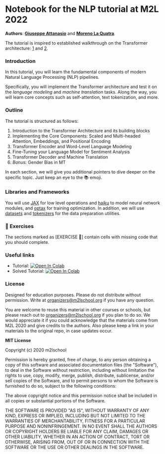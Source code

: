 # Notebook for the NLP tutorial at M2L 2022

**Authors**: **[Giuseppe Attanasio](https://federicobianchi.io)** and **[Moreno La Quatra](https://mlaquatra.me/)**.

The tutorial is inspired to established walkthrough on the Transformer architecture: [1](http://nlp.seas.harvard.edu/annotated-transformer) and [2](https://uvadlc-notebooks.readthedocs.io/en/latest/tutorial_notebooks/JAX/tutorial6/Transformers_and_MHAttention.html#The-Transformer-architecture).


### Introduction

In this tutorial, you will learn the fundamental components of modern Natural Language Processing (NLP) pipelines. 

Specifically, you will implement the Transformer architecture and test it on the *language modeling* and *machine translation* tasks. Along the way, you will learn core concepts such as self-attention, text tokenization, and more.

### Outline

The tutorial is structured as follows:

1. Introduction to the Transformer Architecture and its building blocks
2. Implementing the Core Components: Scaled and Multi-headed Attention, Embeddings, and Positional Encoding
3. Transformer Encoder and Word-Level Language Modeling
4. Fine-Tuning your Language Model for Sentiment Analysis
4. Transformer Decoder and Machine Translation 
5. *Bonus*: Gender Bias in MT

In each section, we will give you additional pointers to dive deeper on the specific topic. Just keep an eye to the 📚 emoji.

### Libraries and Frameworks

You will use [JAX](https://github.com/google/jax) for low level operations and [haiku](https://github.com/deepmind/dm-haiku) to model neural network modules, and [optax](https://github.com/deepmind/optax) for training optimization. In addition, we will use [datasets](https://github.com/huggingface/datasets) and [tokenizers](https://github.com/huggingface/tokenizers) for the data preparation utilities. 

### 📝 Exercises

The sections marked as \[EXERCISE 📝\] contain cells with missing code that you should complete.

### Useful links

+ Tutorial: [![Open In Colab](https://colab.research.google.com/assets/colab-badge.svg)](https://colab.research.google.com/github/m2lschool/tutorials2022/blob/master/2_nlp/NLP_tutorial.ipynb)
+ Solved Tutorial: [![Open In Colab](https://colab.research.google.com/assets/colab-badge.svg)](https://colab.research.google.com/github/m2lschool/tutorials2022/blob/master/2_nlp/NLP_tutorial_solutions.ipynb)

### License

Designed for education purposes. Please do not distribute without permission. Write at organizers@m2lschool.org if you have any question.

You are welcome to reuse this material in other courses or schools, but please reach out to organizers@m2lschool.org if you plan to do so. We would appreciate it if you could acknowledge that the materials come from M2L 2020 and give credits to the authors. Also please keep a link in your materials to the original repo, in case updates occur.

**MIT License**

Copyright (c) 2020 m2lschool

Permission is hereby granted, free of charge, to any person obtaining a copy
of this software and associated documentation files (the "Software"), to deal
in the Software without restriction, including without limitation the rights
to use, copy, modify, merge, publish, distribute, sublicense, and/or sell
copies of the Software, and to permit persons to whom the Software is
furnished to do so, subject to the following conditions:

The above copyright notice and this permission notice shall be included in all
copies or substantial portions of the Software.

THE SOFTWARE IS PROVIDED "AS IS", WITHOUT WARRANTY OF ANY KIND, EXPRESS OR
IMPLIED, INCLUDING BUT NOT LIMITED TO THE WARRANTIES OF MERCHANTABILITY,
FITNESS FOR A PARTICULAR PURPOSE AND NONINFRINGEMENT. IN NO EVENT SHALL THE
AUTHORS OR COPYRIGHT HOLDERS BE LIABLE FOR ANY CLAIM, DAMAGES OR OTHER
LIABILITY, WHETHER IN AN ACTION OF CONTRACT, TORT OR OTHERWISE, ARISING FROM,
OUT OF OR IN CONNECTION WITH THE SOFTWARE OR THE USE OR OTHER DEALINGS IN THE
SOFTWARE.
